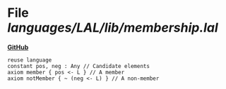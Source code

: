 # File _languages/LAL/lib/membership.lal_
**[GitHub](https://github.com/softlang/yas/blob/master/languages/LAL/lib/membership.lal)**
```
reuse language
constant pos, neg : Any // Candidate elements
axiom member { pos <- L } // A member
axiom notMember { ~ (neg <- L) } // A non-member
```
